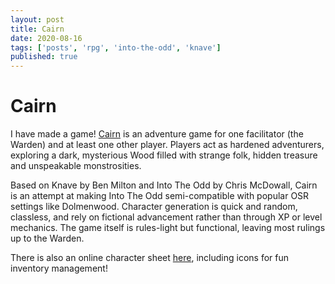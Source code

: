 ```yaml
---
layout: post
title: Cairn
date: 2020-08-16
tags: ['posts', 'rpg', 'into-the-odd', 'knave']
published: true
---
```


# Cairn

I have made a game! [Cairn](https://yochaigal.itch.io/cairn) is an adventure game for one facilitator (the Warden) and at least one other player. Players act as hardened adventurers, exploring a dark, mysterious Wood filled with strange folk, hidden treasure and unspeakable monstrosities.

Based on Knave by Ben Milton and Into The Odd by Chris McDowall, Cairn is an attempt at making Into The Odd semi-compatible with popular OSR settings like Dolmenwood. Character generation is quick and random, classless, and rely on fictional advancement rather than through XP or level mechanics. The game itself is rules-light but functional, leaving most rulings up to the Warden.

There is also an online character sheet [here](https://docs.google.com/presentation/d/1yAdxBL_tYiXWjp1CSZwrmTG5OPh3hfDg20qXO2hTx20/edit?usp=sharing), including icons for fun inventory management!
